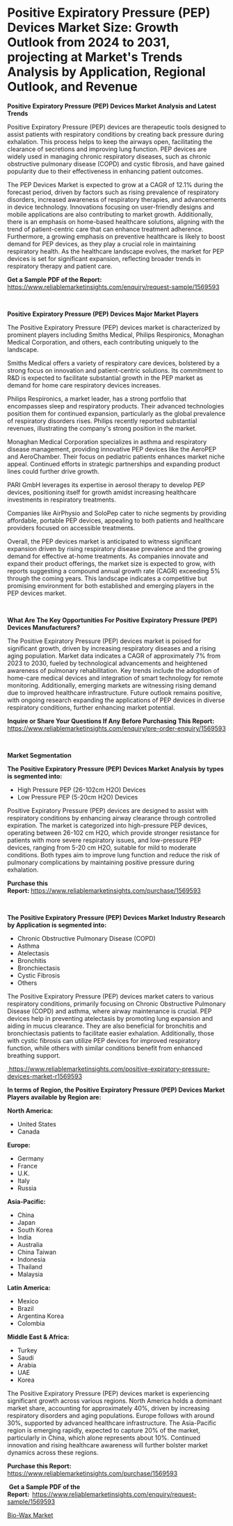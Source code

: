 <p><h1>Positive Expiratory Pressure (PEP) Devices Market Size: Growth Outlook from 2024 to 2031, projecting at Market's Trends Analysis by Application, Regional Outlook, and Revenue</h1></p><p><strong>Positive Expiratory Pressure (PEP) Devices Market Analysis and Latest Trends</strong></p>
<p><p>Positive Expiratory Pressure (PEP) devices are therapeutic tools designed to assist patients with respiratory conditions by creating back pressure during exhalation. This process helps to keep the airways open, facilitating the clearance of secretions and improving lung function. PEP devices are widely used in managing chronic respiratory diseases, such as chronic obstructive pulmonary disease (COPD) and cystic fibrosis, and have gained popularity due to their effectiveness in enhancing patient outcomes.</p><p>The PEP Devices Market is expected to grow at a CAGR of 12.1% during the forecast period, driven by factors such as rising prevalence of respiratory disorders, increased awareness of respiratory therapies, and advancements in device technology. Innovations focusing on user-friendly designs and mobile applications are also contributing to market growth. Additionally, there is an emphasis on home-based healthcare solutions, aligning with the trend of patient-centric care that can enhance treatment adherence. Furthermore, a growing emphasis on preventive healthcare is likely to boost demand for PEP devices, as they play a crucial role in maintaining respiratory health. As the healthcare landscape evolves, the market for PEP devices is set for significant expansion, reflecting broader trends in respiratory therapy and patient care.</p></p>
<p><strong>Get a Sample PDF of the Report:&nbsp;</strong> <a href="https://www.reliablemarketinsights.com/enquiry/request-sample/1569593?utm_campaign=2004&utm_medium=2&utm_source=Github&utm_content=ia&utm_term=29122024&utm_id=positive-expiratory-pressure-pep-devices">https://www.reliablemarketinsights.com/enquiry/request-sample/1569593</a></p>
<p>&nbsp;</p>
<p><strong>Positive Expiratory Pressure (PEP) Devices Major Market Players</strong></p>
<p><p>The Positive Expiratory Pressure (PEP) devices market is characterized by prominent players including Smiths Medical, Philips Respironics, Monaghan Medical Corporation, and others, each contributing uniquely to the landscape.</p><p>Smiths Medical offers a variety of respiratory care devices, bolstered by a strong focus on innovation and patient-centric solutions. Its commitment to R&D is expected to facilitate substantial growth in the PEP market as demand for home care respiratory devices increases.</p><p>Philips Respironics, a market leader, has a strong portfolio that encompasses sleep and respiratory products. Their advanced technologies position them for continued expansion, particularly as the global prevalence of respiratory disorders rises. Philips recently reported substantial revenues, illustrating the company's strong position in the market.</p><p>Monaghan Medical Corporation specializes in asthma and respiratory disease management, providing innovative PEP devices like the AeroPEP and AeroChamber. Their focus on pediatric patients enhances market niche appeal. Continued efforts in strategic partnerships and expanding product lines could further drive growth.</p><p>PARI GmbH leverages its expertise in aerosol therapy to develop PEP devices, positioning itself for growth amidst increasing healthcare investments in respiratory treatments. </p><p>Companies like AirPhysio and SoloPep cater to niche segments by providing affordable, portable PEP devices, appealing to both patients and healthcare providers focused on accessible treatments.</p><p>Overall, the PEP devices market is anticipated to witness significant expansion driven by rising respiratory disease prevalence and the growing demand for effective at-home treatments. As companies innovate and expand their product offerings, the market size is expected to grow, with reports suggesting a compound annual growth rate (CAGR) exceeding 5% through the coming years. This landscape indicates a competitive but promising environment for both established and emerging players in the PEP devices market.</p></p>
<p>&nbsp;</p>
<p><strong>What Are The Key Opportunities For Positive Expiratory Pressure (PEP) Devices Manufacturers?</strong></p>
<p><p>The Positive Expiratory Pressure (PEP) devices market is poised for significant growth, driven by increasing respiratory diseases and a rising aging population. Market data indicates a CAGR of approximately 7% from 2023 to 2030, fueled by technological advancements and heightened awareness of pulmonary rehabilitation. Key trends include the adoption of home-care medical devices and integration of smart technology for remote monitoring. Additionally, emerging markets are witnessing rising demand due to improved healthcare infrastructure. Future outlook remains positive, with ongoing research expanding the applications of PEP devices in diverse respiratory conditions, further enhancing market potential.</p></p>
<p><strong>Inquire or Share Your Questions If Any Before Purchasing This Report:</strong> <a href="https://www.reliablemarketinsights.com/enquiry/pre-order-enquiry/1569593?utm_campaign=2004&utm_medium=2&utm_source=Github&utm_content=ia&utm_term=29122024&utm_id=positive-expiratory-pressure-pep-devices">https://www.reliablemarketinsights.com/enquiry/pre-order-enquiry/1569593</a></p>
<p>&nbsp;</p>
<p><strong>Market Segmentation</strong></p>
<p><strong>The Positive Expiratory Pressure (PEP) Devices Market Analysis by types is segmented into:</strong></p>
<p><ul><li>High Pressure PEP (26-102cm H2O) Devices</li><li>Low Pressure PEP (5-20cm H2O) Devices</li></ul></p>
<p><p>Positive Expiratory Pressure (PEP) devices are designed to assist with respiratory conditions by enhancing airway clearance through controlled expiration. The market is categorized into high-pressure PEP devices, operating between 26-102 cm H2O, which provide stronger resistance for patients with more severe respiratory issues, and low-pressure PEP devices, ranging from 5-20 cm H2O, suitable for mild to moderate conditions. Both types aim to improve lung function and reduce the risk of pulmonary complications by maintaining positive pressure during exhalation.</p></p>
<p><strong>Purchase this Report:&nbsp;</strong><a href="https://www.reliablemarketinsights.com/purchase/1569593?utm_campaign=2004&utm_medium=2&utm_source=Github&utm_content=ia&utm_term=29122024&utm_id=positive-expiratory-pressure-pep-devices">https://www.reliablemarketinsights.com/purchase/1569593</a></p>
<p>&nbsp;</p>
<p><strong>The Positive Expiratory Pressure (PEP) Devices Market Industry Research by Application is segmented into:</strong></p>
<p><ul><li>Chronic Obstructive Pulmonary Disease (COPD)</li><li>Asthma</li><li>Atelectasis</li><li>Bronchitis</li><li>Bronchiectasis</li><li>Cystic Fibrosis</li><li>Others</li></ul></p>
<p><p>The Positive Expiratory Pressure (PEP) devices market caters to various respiratory conditions, primarily focusing on Chronic Obstructive Pulmonary Disease (COPD) and asthma, where airway maintenance is crucial. PEP devices help in preventing atelectasis by promoting lung expansion and aiding in mucus clearance. They are also beneficial for bronchitis and bronchiectasis patients to facilitate easier exhalation. Additionally, those with cystic fibrosis can utilize PEP devices for improved respiratory function, while others with similar conditions benefit from enhanced breathing support.</p></p>
<p><a href="https://www.reliablemarketinsights.com/positive-expiratory-pressure-devices-market-r1569593?utm_campaign=2004&utm_medium=2&utm_source=Github&utm_content=ia&utm_term=29122024&utm_id=positive-expiratory-pressure-pep-devices">&nbsp;https://www.reliablemarketinsights.com/positive-expiratory-pressure-devices-market-r1569593</a></p>
<p><strong>In terms of Region, the Positive Expiratory Pressure (PEP) Devices Market Players available by Region are:</strong></p>
<p>
    <p> <strong> North America: </strong>
        <ul>
            <li>United States</li>
            <li>Canada</li>
        </ul>
        </p> 
    <p> <strong> Europe: </strong>
        <ul>
            <li>Germany</li>
            <li>France</li>
            <li>U.K.</li>
            <li>Italy</li>
            <li>Russia</li>
        </ul>
        </p> 
    <p> <strong> Asia-Pacific: </strong>
        <ul>
            <li>China</li>
            <li>Japan</li>
            <li>South Korea</li>
            <li>India</li>
            <li>Australia</li>
            <li>China Taiwan</li>
            <li>Indonesia</li>
            <li>Thailand</li>
            <li>Malaysia</li>
        </ul>
        </p> 
    <p> <strong> Latin America: </strong>
        <ul>
            <li>Mexico</li>
            <li>Brazil</li>
            <li>Argentina Korea</li>
            <li>Colombia</li>
        </ul>
        </p> 
    <p> <strong> Middle East & Africa: </strong>
        <ul>
            <li>Turkey</li>
            <li>Saudi</li>
            <li>Arabia</li>
            <li>UAE</li>
            <li>Korea</li>
        </ul>
    </p>
    </p>
<p><p>The Positive Expiratory Pressure (PEP) devices market is experiencing significant growth across various regions. North America holds a dominant market share, accounting for approximately 40%, driven by increasing respiratory disorders and aging populations. Europe follows with around 30%, supported by advanced healthcare infrastructure. The Asia-Pacific region is emerging rapidly, expected to capture 20% of the market, particularly in China, which alone represents about 10%. Continued innovation and rising healthcare awareness will further bolster market dynamics across these regions.</p></p>
<p><strong>Purchase this Report: </strong><a href="https://www.reliablemarketinsights.com/purchase/1569593?utm_campaign=2004&utm_medium=2&utm_source=Github&utm_content=ia&utm_term=29122024&utm_id=positive-expiratory-pressure-pep-devices">https://www.reliablemarketinsights.com/purchase/1569593</a></p>
<p>&nbsp;<strong>Get a Sample PDF of the Report:&nbsp;&nbsp;</strong><a href="https://www.reliablemarketinsights.com/enquiry/request-sample/1569593?utm_campaign=2004&utm_medium=2&utm_source=Github&utm_content=ia&utm_term=29122024&utm_id=positive-expiratory-pressure-pep-devices">https://www.reliablemarketinsights.com/enquiry/request-sample/1569593</a></p>
<p><strong></strong></p>
<p><p><a href="https://github.com/globismark/Market-Research-Report-List-5/blob/main/bio-wax-market.md?utm_campaign=2004&utm_medium=2&utm_source=Github&utm_content=ia&utm_term=29122024&utm_id=positive-expiratory-pressure-pep-devices">Bio-Wax Market</a></p></p>